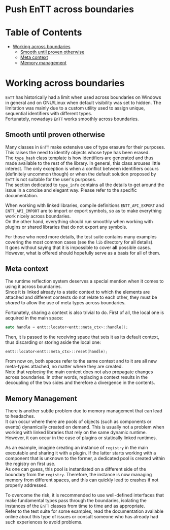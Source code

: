 # Push EnTT across boundaries

# Table of Contents

* [Working across boundaries](#working-across-boundaries)
  * [Smooth until proven otherwise](#smooth-until-proven-otherwise)
  * [Meta context](#meta-context)
  * [Memory management](#memory-management)

# Working across boundaries

`EnTT` has historically had a limit when used across boundaries on Windows in
general and on GNU/Linux when default visibility was set to hidden. The
limitation was mainly due to a custom utility used to assign unique, sequential
identifiers with different types.<br/>
Fortunately, nowadays `EnTT` works smoothly across boundaries.

## Smooth until proven otherwise

Many classes in `EnTT` make extensive use of type erasure for their purposes.
This raises the need to identify objects whose type has been erased.<br/>
The `type_hash` class template is how identifiers are generated and thus made
available to the rest of the library.
In general, this class arouses little interest.
The only exception is when a conflict between identifiers occurs
(definitely uncommon though) or when the default solution proposed by `EnTT`
is not suitable for the user's purposes.<br/>
The section dedicated to `type_info` contains all the details to get around the
issue in a concise and elegant way.
Please refer to the specific documentation.

When working with linked libraries, compile definitions `ENTT_API_EXPORT` and
`ENTT_API_IMPORT` are to import or export symbols, so as to make everything work
nicely across boundaries.<br/>
On the other hand, everything should run smoothly when working with plugins or
shared libraries that do not export any symbols.

For those who need more details, the test suite contains many examples covering
the most common cases (see the `lib` directory for all details).<br/>
It goes without saying that it is impossible to cover **all** possible cases.
However, what is offered should hopefully serve as a basis for all of them.

## Meta context

The runtime reflection system deserves a special mention when it comes to using
it across boundaries.<br/>
Since it is linked already to a static context to which the elements are attached
and different contexts do not relate to each other, they must be _shared_ to
allow the use of meta types across boundaries.

Fortunately, sharing a context is also trivial to do. First of all, the local
one is acquired in the main space:

```cpp
auto handle = entt::locator<entt::meta_ctx>::handle();
```

Then, it is passed to the receiving space that sets it as its default context,
thus discarding or storing aside the local one:

```cpp
entt::locator<entt::meta_ctx>::reset(handle);
```

From now on, both spaces refer to the same context and to it are all
new meta-types attached, no matter where they are created.<br/>
Note that _replacing_ the main context does not also propagate changes across
boundaries. In other words, replacing a context results in the decoupling of the
two sides and therefore a divergence in the contents.

## Memory Management

There is another subtle problem due to memory management that can lead to
headaches.<br/>
It can occur where there are pools of objects (such as components or events)
dynamically created on demand. This is usually not a problem when working with
linked libraries that rely on the same dynamic runtime. However, it can occur in
the case of plugins or statically linked runtimes.

As an example, imagine creating an instance of `registry` in the main executable
and sharing it with a plugin. If the latter starts working with a component that
is unknown to the former, a dedicated pool is created within the registry on
first use.<br/>
As one can guess, this pool is instantiated on a different side of the boundary
from the `registry`. Therefore, the instance is now managing memory from
different spaces, and this can quickly lead to crashes if not properly addressed.

To overcome the risk, it is recommended to use well-defined interfaces that make
fundamental types pass through the boundaries, isolating the instances of the
`EnTT` classes from time to time and as appropriate.<br/>
Refer to the test suite for some examples, read the documentation available
online about this type of issues or consult someone who has already had such
experiences to avoid problems.
